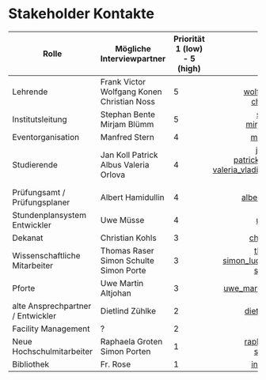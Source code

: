 # Stakeholder Kontakte


Rolle | Mögliche Interviewpartner | Priorität 1 (low) - 5 (high)      | Email-Adresse
------- | ---------------- | ---------- | ---------:
Lehrende | Frank Victor Wolfgang Konen Christian Noss      | 5      | frank.victor@th-koeln.de wolfgang.konen@th-koeln.de christian.noss@th-koeln.de 
Institutsleitung   | Stephan Bente Mirjam Blümm | 5      | stefan.bente@th-koeln.de mirjam.bluemm@th-koeln.de
Eventorganisation  | Manfred Stern  | 4 | manfred.stern@th-koeln.de
Studierende  | Jan Koll  Patrick Albus  Valeria Orlova | 4      | jan.koll@smail.th-koeln.de  patrick.albus@smail.th-koeln.de  	valeria_vladimirovna.orlova@smail.th-koeln.de
Prüfungsamt / Prüfungsplaner  | Albert Hamidullin        | 4       | albert.hamidullin@th-koeln.de
Stundenplansystem Entwickler  | Uwe Müsse | 4       | uwe.muesse@th-koeln.de
Dekanat   | Christian Kohls | 3      | christian.kohls@th-koeln.de
Wissenschaftliche Mitarbeiter  | Thomas Raser Simon Schulte Simon Porte        | 3       | thomas.raser@th-koeln.de simon_ludwig.schulte@th-koeln.de simon.porten@th-koeln.de
Pforte  | Uwe Martin Altjohan        | 3       | uwe_martin.altjohann@th-koeln.de
alte Ansprechpartner / Entwickler  | Dietlind Zühlke | 2        | dietlind.zuehlke@th-koeln.de
Facility Management   | ? | 2      | ?
Neue Hochschulmitarbeiter   | Raphaela Groten Simon Porten | 1      | raphaela.groten@th-koeln.de  simon.porten@th-koeln.de
Bibliothek | Fr. Rose | 1       | ingeborg.rose@th-koeln.de